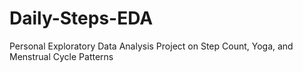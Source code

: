 # Daily-Steps-EDA
Personal Exploratory Data Analysis Project on Step Count, Yoga, and Menstrual Cycle Patterns

